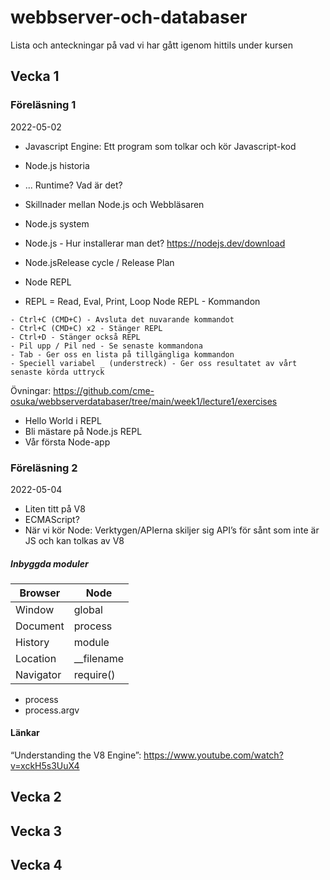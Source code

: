 # webbserver-och-databaser
Lista och anteckningar på vad vi har gått igenom hittils under kursen

## Vecka 1
### Föreläsning 1
2022-05-02

- Javascript Engine: Ett program som tolkar och kör Javascript-kod
- Node.js historia
- ... Runtime? Vad är det?
- Skillnader mellan Node.js och Webbläsaren
- Node.js system
- Node.js - Hur installerar man det?
https://nodejs.dev/download

- Node.jsRelease cycle / Release Plan
- Node REPL
- REPL = Read, Eval, Print, Loop
Node REPL - Kommandon
```
- Ctrl+C (CMD+C) - Avsluta det nuvarande kommandot
- Ctrl+C (CMD+C) x2 - Stänger REPL
- Ctrl+D - Stänger också REPL
- Pil upp / Pil ned - Se senaste kommandona
- Tab - Ger oss en lista på tillgängliga kommandon
- Speciell variabel _ (understreck) - Ger oss resultatet av vårt senaste körda uttryck
```
Övningar: https://github.com/cme-osuka/webbserverdatabaser/tree/main/week1/lecture1/exercises
- Hello World i REPL
- Bli mästare på Node.js REPL
- Vår första Node-app

### Föreläsning 2
2022-05-04

- Liten titt på V8
- ECMAScript?
- När vi kör Node: Verktygen/APIerna skiljer sig
  API’s för sånt som inte är JS och kan tolkas av V8
##### Inbyggda moduler

 | Browser  | Node |
 | ------------- | ------------- |
 | Window  | global  |
 | Document  | process  |
  | History  | module  |
 | Location  | __filename  |
 | Navigator  | require()|

- process
- process.argv


#### Länkar
“Understanding the V8 Engine”: https://www.youtube.com/watch?v=xckH5s3UuX4



## Vecka 2

## Vecka 3

## Vecka 4
